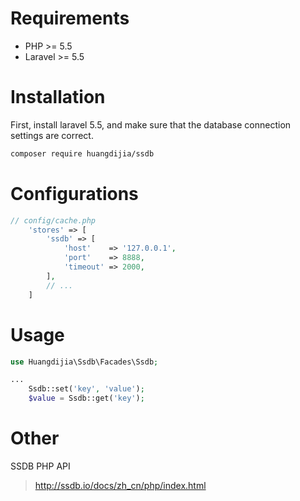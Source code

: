 # Requirements

* PHP >= 5.5
* Laravel >= 5.5

# Installation

First, install laravel 5.5, and make sure that the database connection settings are correct.

~~~bash
composer require huangdijia/ssdb
~~~

# Configurations

~~~php
// config/cache.php
    'stores' => [
        'ssdb' => [
            'host'    => '127.0.0.1',
            'port'    => 8888,
            'timeout' => 2000,
        ],
        // ...
    ]
~~~

# Usage

~~~php
use Huangdijia\Ssdb\Facades\Ssdb;

...
    Ssdb::set('key', 'value');
    $value = Ssdb::get('key');
~~~

# Other

SSDB PHP API

> http://ssdb.io/docs/zh_cn/php/index.html